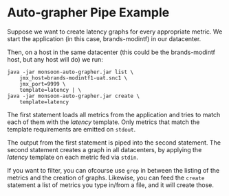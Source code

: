 Auto-grapher Pipe Example
====
Suppose we want to create latency graphs for every appropriate metric.
We start the application (in this case, brands-modintf) in our datacenter.

Then, on a host in the same datacenter (this could be the brands-modintf host, but any host will do) we run:

    java -jar monsoon-auto-grapher.jar list \
        jmx_host=brands-modintf1-uat.snc1 \
        jmx_port=9999 \
        template=latency | \
    java -jar monsoon-auto-grapher.jar create \
        template=latency

The first statement loads all metrics from the application and tries to match each of them with the *latency* template.
Only metrics that match the template requirements are emitted on ``stdout``.

The output from the first statement is piped into the second statement.
The second statement creates a graph in all datacenters, by applying the *latency* template on each metric fed via ``stdin``.

If you want to filter, you can ofcourse use ``grep`` in between the listing of the metrics and the creation of graphs.
Likewise, you can feed the ``create`` statement a list of metrics you type in/from a file, and it will create those.
